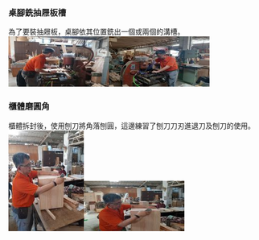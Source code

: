 ### 桌腳銑抽屜板槽
為了要裝抽屜板，桌腳依其位置銑出一個或兩個的溝槽。![桌腳4](桌腳4.jpg)![桌腳5](桌腳5.jpg)

### 櫃體磨圓角
櫃體拆封後，使用刨刀將角落刨圓，這邊練習了刨刀刀刃進退刀及刨刀的使用。![櫃體5](櫃體5.jpg)![櫃體6](櫃體6.jpg)


